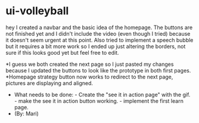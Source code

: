 # ui-volleyball

hey I created a navbar and the basic idea of the homepage. The buttons are not finished yet and I didn't include the video (even though I tried) because it doesn't seem urgent at this point. Also tried to implement a speech bubble but it requires a bit more work so I ended up just altering the borders, not sure if this looks good yet but feel free to edit. 


*I guess we both created the next page so I just pasted my changes because I updated the buttons to look like the prototype in both first pages. 
*Homepage strategy button now works to redirect to the next page, pictures are displaying and aligned. 
* What needs to be done: - Create the "see it in action page" with the gif. - make the see it in action button working. - implement the first learn page. 
* (By: Mari)
